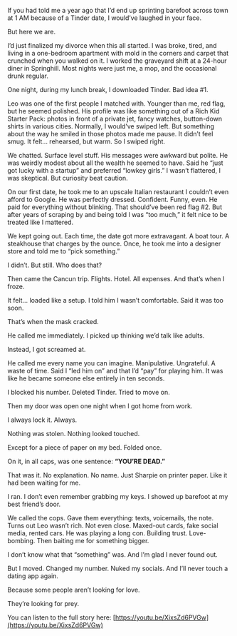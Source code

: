 If you had told me a year ago that I’d end up sprinting barefoot across town at 1 AM because of a Tinder date, I would’ve laughed in your face.

But here we are.

I’d just finalized my divorce when this all started. I was broke, tired, and living in a one-bedroom apartment with mold in the corners and carpet that crunched when you walked on it. I worked the graveyard shift at a 24-hour diner in Springhill. Most nights were just me, a mop, and the occasional drunk regular.

One night, during my lunch break, I downloaded Tinder. Bad idea #1.

Leo was one of the first people I matched with. Younger than me, red flag, but he seemed polished. His profile was like something out of a Rich Kid Starter Pack: photos in front of a private jet, fancy watches, button-down shirts in various cities. Normally, I would’ve swiped left. But something about the way he smiled in those photos made me pause. It didn’t feel smug. It felt... rehearsed, but warm. So I swiped right.

We chatted. Surface level stuff. His messages were awkward but polite. He was weirdly modest about all the wealth he seemed to have. Said he “just got lucky with a startup” and preferred “lowkey girls.” I wasn’t flattered, I was skeptical. But curiosity beat caution.

On our first date, he took me to an upscale Italian restaurant I couldn’t even afford to Google. He was perfectly dressed. Confident. Funny, even. He paid for everything without blinking. That should’ve been red flag #2. But after years of scraping by and being told I was “too much,” it felt nice to be treated like I mattered.

We kept going out. Each time, the date got more extravagant. A boat tour. A steakhouse that charges by the ounce. Once, he took me into a designer store and told me to “pick something.”

I didn’t. But still. Who does that?

Then came the Cancun trip. Flights. Hotel. All expenses. And that’s when I froze.

It felt… loaded like a setup. I told him I wasn’t comfortable. Said it was too soon.

That’s when the mask cracked.

He called me immediately. I picked up thinking we’d talk like adults.

Instead, I got screamed at.

He called me every name you can imagine. Manipulative. Ungrateful. A waste of time. Said I “led him on” and that I’d “pay” for playing him. It was like he became someone else entirely in ten seconds.

I blocked his number. Deleted Tinder. Tried to move on.

Then my door was open one night when I got home from work.

I always lock it. Always.

Nothing was stolen. Nothing looked touched.

Except for a piece of paper on my bed. Folded once.

On it, in all caps, was one sentence: **“YOU’RE DEAD.”**

That was it. No explanation. No name. Just Sharpie on printer paper. Like it had been waiting for me.

I ran. I don’t even remember grabbing my keys. I showed up barefoot at my best friend’s door.

We called the cops. Gave them everything: texts, voicemails, the note. Turns out Leo wasn’t rich. Not even close. Maxed-out cards, fake social media, rented cars. He was playing a long con. Building trust. Love-bombing. Then baiting me for something bigger.

I don’t know what that “something” was. And I’m glad I never found out.

But I moved. Changed my number. Nuked my socials. And I’ll never touch a dating app again.

Because some people aren’t looking for love.

They’re looking for prey.

You can listen to the full story here: [https://youtu.be/XixsZd6PVGw](https://youtu.be/XixsZd6PVGw)